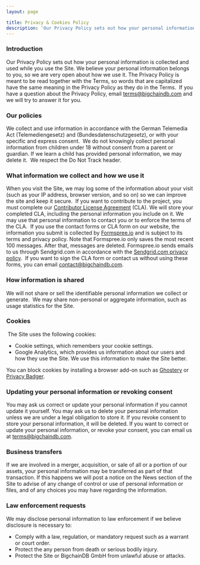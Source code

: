```yaml
---
layout: page

title: Privacy & Cookies Policy
description: 'Our Privacy Policy sets out how your personal information is collected and used while you use the Site.'
---
```


### Introduction

Our Privacy Policy sets out how your personal information is collected and used while you use the Site. We believe your personal information belongs to you, so we are very open about how we use it. The Privacy Policy is meant to be read together with the Terms, so words that are capitalized have the same meaning in the Privacy Policy as they do in the Terms.
​
If you have a question about the Privacy Policy, email terms@bigchaindb.com and we will try to answer it for you.
​
### Our policies

We collect and use information in accordance with the German Telemedia Act (Telemediengesetz) and (Bundesdatenschutzgesetz), or with your specific and express consent.
​
We do not knowingly collect personal information from children under 18 without consent from a parent or guardian. If we learn a child has provided personal information, we may delete it.
​
We respect the Do Not Track header.
​
### What information we collect and how we use it

When you visit the Site, we may log some of the information about your visit (such as your IP address, browser version, and so on) so we can improve the site and keep it secure.
​
If you want to contribute to the project, you must complete our [Contributor License Agreement](https://www.bigchaindb.com/cla) (CLA). We will store your completed CLA, including the personal information you include on it. We may use that personal information to contact you or to enforce the terms of the CLA.
​
If you use the contact forms or CLA form on our website, the information you submit is collected by [Formspree.io](https://formspree.io/) and is subject to its terms and privacy policy. Note that Formspree.io only saves the most recent 100 messages. After that, messages are deleted. Formspree.io sends emails to us through Sendgrid.com in accordance with the [Sendgrid.com privacy policy](https://sendgrid.com/privacy).
​
If you want to sign the CLA form or contact us without using these forms, you can email contact@bigchaindb.com.
​
### How information is shared

We will not share or sell the identifiable personal information we collect or generate.
​
We may share non-personal or aggregate information, such as usage statistics for the Site.
​
### Cookies
​
The Site uses the following cookies:
- Cookie settings, which remembers your cookie settings.
- Google Analytics, which provides us information about our users and how they use the Site. We use this information to make the Site better.

You can block cookies by installing a browser add-on such as [Ghostery](https://www.ghostery.com/) or [Privacy Badger](https://www.eff.org/privacybadger).
​
### Updating your personal information or revoking consent

You may ask us correct or update your personal information if you cannot update it yourself. You may ask us to delete your personal information unless we are under a legal obligation to store it. If you revoke consent to store your personal information, it will be deleted. If you want to correct or update your personal information, or revoke your consent, you can email us at terms@bigchaindb.com.
​
### Business transfers

If we are involved in a merger, acquisition, or sale of all or a portion of our assets, your personal information may be transferred as part of that transaction. If this happens we will post a notice on the News section of the Site to advise of any change of control or use of personal information or files, and of any choices you may have regarding the information.
​
### Law enforcement requests

We may disclose personal information to law enforcement if we believe disclosure is necessary to:
- Comply with a law, regulation, or mandatory request such as a warrant or court order.
- Protect the any person from death or serious bodily injury.
- Protect the Site or BigchainDB GmbH from unlawful abuse or attacks.
